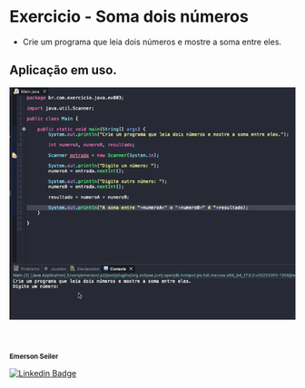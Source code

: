 # Exercicio - Soma dois números
- Crie um programa que leia dois números e mostre a soma entre eles.

## Aplicação em uso.

![Gif Exercicio](./img/exercicio.gif)

<br>

<a href="https://www.linkedin.com/in/seileremerson/">
 <img style="border-radius: 50%;" src="https://avatars.githubusercontent.com/seiler-emerson" width="100px;" alt=""/>
 <br />
 <sub><b>Emerson Seiler</b></sub></a> <a href="https://www.linkedin.com/in/seileremerson/" title="Emerson Seiler"></a>
 <br />

[![Linkedin Badge](https://img.shields.io/badge/-seileremerson-blue?style=flat-square&logo=Linkedin&logoColor=white&link=https://www.linkedin.com/in/diogoalvesti/)](https://www.linkedin.com/in/seileremerson/)

<br>